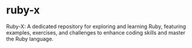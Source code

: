 # ruby-x
Ruby-X: A dedicated repository for exploring and learning Ruby, featuring examples, exercises, and challenges to enhance coding skills and master the Ruby language.
